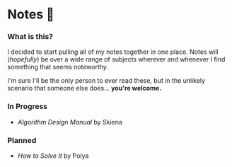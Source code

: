 # Notes :memo:
### What is this?
I decided to start pulling all of my notes together in one place. Notes will
(*hopefully*) be over a wide range of subjects wherever and whenever I find
something that seems noteworthy.

I'm sure I'll be the only person to ever read these, but in the unlikely
scenario that someone else does... **you're welcome.**

### In Progress
- *Algorithm Design Manual* by Skiena

### Planned
- *How to Solve It* by Polya
